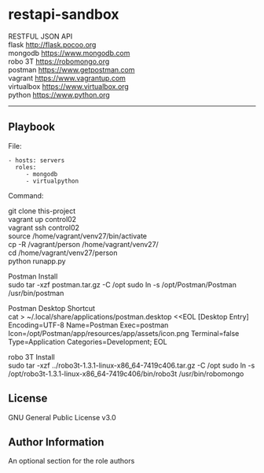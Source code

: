 restapi-sandbox
=========
RESTFUL JSON API  
flask http://flask.pocoo.org    
mongodb https://www.mongodb.com   
robo 3T https://robomongo.org     
postman  https://www.getpostman.com  
vagrant  https://www.vagrantup.com  
virtualbox  https://www.virtualbox.org  
python https://www.python.org     


----------------

Playbook
----------------


File:

    - hosts: servers
      roles:
         - mongodb
         - virtualpython

Command:

git clone this-project  
vagrant up control02  
vagrant ssh control02  
source /home/vagrant/venv27/bin/activate  
cp -R /vagrant/person /home/vagrant/venv27/  
cd /home/vagrant/venv27/person  
python runapp.py  

Postman  Install  
sudo tar -xzf postman.tar.gz -C /opt
sudo ln -s /opt/Postman/Postman /usr/bin/postman

Postman Desktop Shortcut  
cat > ~/.local/share/applications/postman.desktop <<EOL
[Desktop Entry]
Encoding=UTF-8
Name=Postman
Exec=postman
Icon=/opt/Postman/app/resources/app/assets/icon.png
Terminal=false
Type=Application
Categories=Development;
EOL

robo 3T  Install  
sudo tar -xzf ../robo3t-1.3.1-linux-x86_64-7419c406.tar.gz -C /opt
sudo ln -s /opt/robo3t-1.3.1-linux-x86_64-7419c406/bin/robo3t /usr/bin/robomongo


License
-------

GNU General Public License v3.0

Author Information
------------------

An optional section for the role authors

